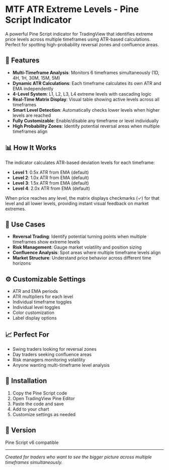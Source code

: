 # MTF ATR Extreme Levels - Pine Script Indicator

A powerful Pine Script indicator for TradingView that identifies extreme price levels across multiple timeframes using ATR-based calculations. Perfect for spotting high-probability reversal zones and confluence areas.

## 🎯 Features

- **Multi-Timeframe Analysis**: Monitors 6 timeframes simultaneously (1D, 4H, 1H, 30M, 15M, 5M)
- **Dynamic ATR Calculations**: Each timeframe calculates its own ATR and EMA independently
- **4-Level System**: L1, L2, L3, L4 extreme levels with cascading logic
- **Real-Time Matrix Display**: Visual table showing active levels across all timeframes
- **Smart Level Detection**: Automatically checks lower levels when higher levels are reached
- **Fully Customizable**: Enable/disable any timeframe or level individually
- **High Probability Zones**: Identify potential reversal areas when multiple timeframes align

## 📊 How It Works

The indicator calculates ATR-based deviation levels for each timeframe:
- **Level 1**: 0.5x ATR from EMA (default)
- **Level 2**: 1.0x ATR from EMA (default)  
- **Level 3**: 1.5x ATR from EMA (default)
- **Level 4**: 2.0x ATR from EMA (default)

When price reaches any level, the matrix displays checkmarks (✓) for that level and all lower levels, providing instant visual feedback on market extremes.

## 🚀 Use Cases

- **Reversal Trading**: Identify potential turning points when multiple timeframes show extreme levels
- **Risk Management**: Gauge market volatility and position sizing
- **Confluence Analysis**: Spot areas where multiple timeframe levels align
- **Market Structure**: Understand price behavior across different time horizons

## ⚙️ Customizable Settings

- ATR and EMA periods
- ATR multipliers for each level
- Individual timeframe toggles
- Individual level toggles
- Color customization
- Label display options

## 📈 Perfect For

- Swing traders looking for reversal zones
- Day traders seeking confluence areas
- Risk managers monitoring volatility
- Anyone wanting multi-timeframe level analysis

## 🔧 Installation

1. Copy the Pine Script code
2. Open TradingView Pine Editor
3. Paste the code and save
4. Add to your chart
5. Customize settings as needed

## 📝 Version

Pine Script v6 compatible

---

*Created for traders who want to see the bigger picture across multiple timeframes simultaneously.*
